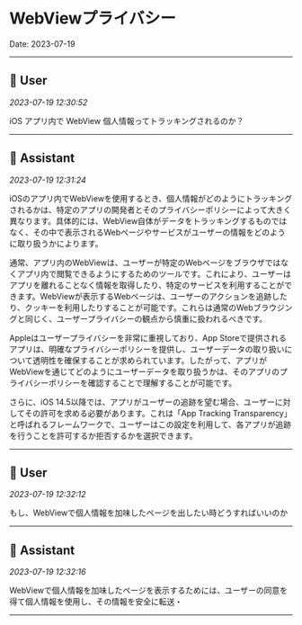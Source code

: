 # WebViewプライバシー

Date: 2023-07-19

---

## 👤 User
*2023-07-19 12:30:52*

iOS アプリ内で WebView 個人情報ってトラッキングされるのか？

---

## 🤖 Assistant
*2023-07-19 12:31:24*

iOSのアプリ内でWebViewを使用するとき、個人情報がどのようにトラッキングされるかは、特定のアプリの開発者とそのプライバシーポリシーによって大きく異なります。具体的には、WebView自体がデータをトラッキングするものではなく、その中で表示されるWebページやサービスがユーザーの情報をどのように取り扱うかによります。

通常、アプリ内のWebViewは、ユーザーが特定のWebページをブラウザではなくアプリ内で閲覧できるようにするためのツールです。これにより、ユーザーはアプリを離れることなく情報を取得したり、特定のサービスを利用することができます。WebViewが表示するWebページは、ユーザーのアクションを追跡したり、クッキーを利用したりすることが可能です。これらは通常のWebブラウジングと同じく、ユーザープライバシーの観点から慎重に扱われるべきです。

Appleはユーザープライバシーを非常に重視しており、App Storeで提供されるアプリは、明確なプライバシーポリシーを提供し、ユーザーデータの取り扱いについて透明性を確保することが求められています。したがって、アプリがWebViewを通じてどのようにユーザーデータを取り扱うかは、そのアプリのプライバシーポリシーを確認することで理解することが可能です。

さらに、iOS 14.5以降では、アプリがユーザーの追跡を望む場合、ユーザーに対してその許可を求める必要があります。これは「App Tracking Transparency」と呼ばれるフレームワークで、ユーザーはこの設定を利用して、各アプリが追跡を行うことを許可するか拒否するかを選択できます。

---

## 👤 User
*2023-07-19 12:32:12*

もし、WebViewで個人情報を加味したページを出したい時どうすればいいのか

---

## 🤖 Assistant
*2023-07-19 12:32:16*

WebViewで個人情報を加味したページを表示するためには、ユーザーの同意を得て個人情報を使用し、その情報を安全に転送・

---
